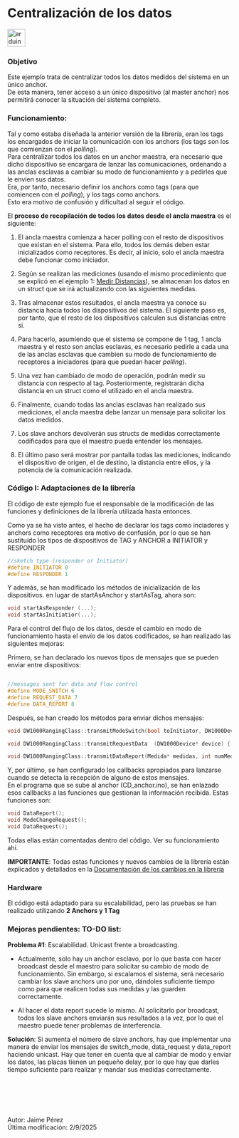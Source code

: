 # Centralización de los datos

<img src="https://cdn.worldvectorlogo.com/logos/arduino-1.svg" alt="arduino" width="40" height="40"/>

### Objetivo

Este ejemplo trata de centralizar todos los datos medidos del sistema en un único anchor.  
De esta manera, tener acceso a un único dispositivo (al master anchor) nos permitirá conocer la situación del sistema completo. 

### Funcionamiento: 

Tal y como estaba diseñada la anterior versión de la librería, eran los tags los encargados de iniciar la comunicación con los anchors (los tags son los que comienzan con el *polling*).  
Para centralizar todos los datos en un anchor maestra, era necesario que dicho dispositivo se encargara de lanzar las comunicaciones, ordenando a las anclas esclavas a cambiar su modo de funcionamiento y a pedirles que le envíen sus datos.  
Era, por tanto, necesario definir los anchors como tags (para que comiencen con el *polling*), y los tags como anchors.  
Esto era motivo de confusión y dificultad al seguir el código. 
 
El **proceso de recopilación de todos los datos desde el ancla maestra** es el siguiente: 
 
1. El ancla maestra comienza a hacer polling con el resto de dispositivos que existan en el sistema. Para ello, todos los demás deben estar inicializados como receptores. Es decir, al inicio, solo el ancla maestra debe funcionar como iniciador.

2. Según se realizan las mediciones (usando el mismo procedimiento que se explicó en el ejemplo 1: [Medir Distancias]((Medir%20distancias))), se almacenan los datos en un struct que se irá actualizando con las siguientes medidas.

3. Tras almacenar estos resultados, el ancla maestra ya conoce su distancia hacia todos los dispositivos del sistema. 
El siguiente paso es, por tanto, que el resto de los dispositivos calculen sus distancias entre sí. 
 
4. Para hacerlo, asumiendo que el sistema se compone de 1 tag, 1 ancla maestra y el resto son anclas esclavas, es necesario pedirle a cada una de las anclas esclavas que cambien su modo de funcionamiento de receptores a iniciadores (para que puedan hacer *polling*).

5. Una vez han cambiado de modo de operación, podrán medir su distancia con respecto al tag. Posteriormente, registrarán dicha distancia en un struct como el utilizado en el ancla maestra.

6. Finalmente, cuando todas las anclas esclavas han realizado sus mediciones, el ancla maestra debe lanzar un mensaje para solicitar los datos medidos. 

7. Los slave anchors devolverán sus structs de medidas correctamente codificados para que el maestro pueda entender los mensajes. 

8. El último paso será mostrar por pantalla todas las mediciones, indicando el dispositivo de origen, el de destino, la distancia entre ellos, y la potencia de la comunicación realizada. 

 
### Código I: Adaptaciones de la librería

El código de este ejemplo fue el responsable de la modificación de las funciones y definiciones de la librería utilizada hasta entonces. 

Como ya se ha visto antes, el hecho de declarar los tags como inciadores y anchors como receptores era motivo de confusión, por lo que se han sustituido los tipos de dispositivos de TAG y ANCHOR a INITIATOR y RESPONDER

```C++
//sketch type (responder or Initiator)
#define INITIATOR 0
#define RESPONDER 1

```
Y además, se han modificado los métodos de inicialización de los dispositivos. en lugar de startAsAnchor y startAsTag, ahora son: 

```C++
void startAsResponder (...);
void startAsInitiatior(...);

```

Para el control del flujo de los datos, desde el cambio en modo de funcionamiento hasta el envío de los datos codificados, se han realizado las siguientes mejoras:

Primero, se han declarado los nuevos tipos de mensajes que se pueden enviar entre dispositivos: 

```C++

//messages sent for data and flow control
#define MODE_SWITCH 6 
#define REQUEST_DATA 7 
#define DATA_REPORT 8 

```
Después, se han creado los métodos para enviar dichos mensajes: 

```C
void DW1000RangingClass::transmitModeSwitch(bool toInitiator, DW1000Device* device){ ...};

void DW1000RangingClass::transmitRequestData  (DW1000Device* device) {...}

void DW1000RangingClass::transmitDataReport(Medida* medidas, int numMedidas, DW1000Device* device) {...}

```

Y, por último, se han configurado los callbacks apropiados para lanzarse cuando se detecta la recepción de alguno de estos mensajes.  
En el programa que se sube al anchor (CD_anchor.ino), se han enlazado esos callbacks a las funciones que gestionan la información recibida. Estas funciones son:

```C
void DataReport();
void ModeChangeRequest();
void DataRequest();
```

Todas ellas están comentadas dentro del código. Ver su funcionamiento ahí.



**IMPORTANTE**: Todas estas funciones y nuevos cambios de la librería están explicados y detallados en la [Documentación de los cambios en la librería]() 





### Hardware

El código está adaptado para su escalabilidad, pero las pruebas se han realizado utilizando **2 Anchors y 1 Tag**


### Mejoras pendientes: TO-DO list:

**Problema #1**: Escalabilidad. Unicast frente a broadcasting.
- Actualmente, solo hay un anchor esclavo, por lo que basta con hacer broadcast desde el maestro para solicitar su cambio de modo de funcionamiento. Sin embargo, si escalamos el sistema, será necesario cambiar los slave anchors uno por uno, dándoles suficiente tiempo como para que realicen todas sus medidas y las guarden correctamente. 

- Al hacer el data report sucede lo mismo. Al solicitarlo por broadcast, todos los slave anchors enviarán sus resultados a la vez, por lo que el maestro puede tener problemas de interferencia. 

**Solución**: Si aumenta el número de slave anchors, hay que implementar una manera de enviar los mensajes de switch_mode, data_request y data_report haciendo unicast. Hay que tener en cuenta que al cambiar de modo y enviar los datos, las placas tienen un pequeño delay, por lo que hay que darles tiempo suficiente para realizar y mandar sus medidas correctamente.


<br><br>
------------
Autor: Jaime Pérez  
Última modificación: 2/9/2025